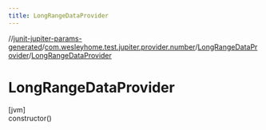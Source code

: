 ```yaml
---
title: LongRangeDataProvider
---
```

//[junit-jupiter-params-generated](../../../index.html)/[com.wesleyhome.test.jupiter.provider.number](../index.html)/[LongRangeDataProvider](index.html)/[LongRangeDataProvider](-long-range-data-provider.html)



# LongRangeDataProvider



[jvm]\
constructor()




